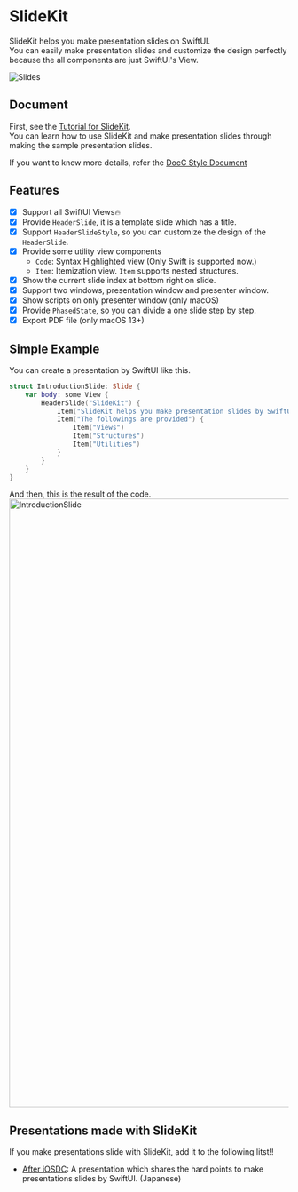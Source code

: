 # SlideKit

SlideKit helps you make presentation slides on SwiftUI.  
You can easily make presentation slides and customize the design perfectly because the all components are just SwiftUI's View.  

![Slides](https://user-images.githubusercontent.com/12427733/190956930-ea9ce4d0-0a19-4bb3-b43b-28dd2d73374a.png)


## Document
First, see the [Tutorial for SlideKit](https://mtj0928.github.io/SlideKit/tutorials/meet-slidekit).  
You can learn how to use SlideKit and make presentation slides through making the sample presentation slides.

If you want to know more details, refer the [DocC Style Document](https://mtj0928.github.io/SlideKit/documentation/slidekit/)

## Features
- [x] Support all SwiftUI Views🔥
- [x] Provide `HeaderSlide`, it is a template slide which has a title.
- [x] Support `HeaderSlideStyle`, so you can customize the design of the `HeaderSlide`.
- [x] Provide some utility view components
    - `Code`: Syntax Highlighted view (Only Swift is supported now.)
    - `Item`: Itemization view. `Item` supports nested structures.
- [x] Show the current slide index at bottom right on slide.
- [x] Support two windows, presentation window and presenter window.
- [x] Show scripts on only presenter window (only macOS)
- [x] Provide `PhasedState`, so you can divide a one slide step by step.
- [x] Export PDF file (only macOS 13+)

## Simple Example
You can create a presentation by SwiftUI like this.

```swift
struct IntroductionSlide: Slide {
    var body: some View {
        HeaderSlide("SlideKit") {
            Item("SlideKit helps you make presentation slides by SwiftUI")
            Item("The followings are provided") {
                Item("Views")
                Item("Structures")
                Item("Utilities")
            }
        }
    }
}
```
And then, this is the result of the code.  
<img width="1096" alt="IntroductionSlide" src="https://user-images.githubusercontent.com/12427733/190955403-ed64a5fd-eed0-4a4c-8684-75f39623a563.png">

## Presentations made with SlideKit
If you make presentations slide with SlideKit, add it to the following litst!!
- [After iOSDC](https://github.com/mtj0928/AfteriOSDC): A presentation which shares the hard points to make presentations slides by SwiftUI. (Japanese)
